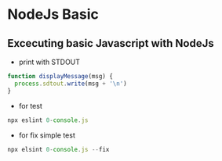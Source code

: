 # NodeJs Basic

## Excecuting basic Javascript with NodeJs
* print with STDOUT 

```javascript
function displayMessage(msg) {
  process.sdtout.write(msg + '\n')
}
```

*  for test 
```javascript
npx eslint 0-console.js
```

* for fix simple test 
```javascript
npx elsint 0-console.js --fix
```

